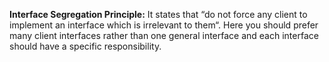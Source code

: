 **Interface Segregation Principle:** It states that “do not force any client to implement an interface which is irrelevant to them“. Here you should prefer many client interfaces rather than one general interface and each interface should have a specific responsibility.